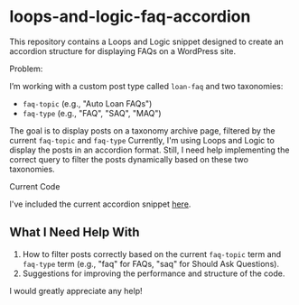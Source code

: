 # loops-and-logic-faq-accordion
This repository contains a Loops and Logic snippet designed to create an accordion structure for displaying FAQs on a WordPress site.

Problem:

I’m working with a custom post type called `loan-faq` and two taxonomies:

- `faq-topic` (e.g., "Auto Loan FAQs")
- `faq-type` (e.g., "FAQ", "SAQ", "MAQ")

The goal is to display posts on a taxonomy archive page, filtered by the current `faq-topic` and `faq-type` Currently, I'm using Loops and Logic to display the posts in an accordion format. Still, I need help implementing the correct query to filter the posts dynamically based on these two taxonomies.

Current Code

I've included the current accordion snippet [here](./accordion-snippet.html).

## What I Need Help With

1. How to filter posts correctly based on the current `faq-topic` term and `faq-type` term (e.g., "faq" for FAQs, "saq" for Should Ask Questions).
2. Suggestions for improving the performance and structure of the code.

I would greatly appreciate any help!
